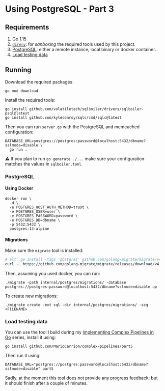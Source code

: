 # Using PostgreSQL - Part 3

## Requirements

1. Go 1.15
1. [`direnv`](https://mariocarrion.com/2020/11/20/golang-go-tool-direnv.html): for _sanboxing_ the required tools used by this project.
1. [PostgreSQL](#postgresql): either a remote instance, local binary or docker container.
1. [Load testing data](#load-testing-data)

## Running

Download the required packages:

```
go mod download
```

Install the required tools:

```
go install github.com/volatiletech/sqlboiler/drivers/sqlboiler-psql@latest
go install github.com/kyleconroy/sqlc/cmd/sqlc@latest
```

Then you can run `server.go` with the PostgreSQL and memcached configuration:

```
DATABASE_URL=postgres://postgres:password@localhost:5432/dbname?sslmode=disable \
  go run .
```

:warning: If you plan to run `go generate ./...` make sure your configuration matches the values in `sqlboiler.toml`.

### PostgreSQL

#### Using Docker

```
docker run \
  -d \
  -e POSTGRES_HOST_AUTH_METHOD=trust \
  -e POSTGRES_USER=user \
  -e POSTGRES_PASSWORD=password \
  -e POSTGRES_DB=dbname \
  -p 5432:5432 \
  postgres:13-alpine
```

#### Migrations

Make sure the `migrate` tool is installed:

```bash
# alt: go install -tags 'postgres' github.com/golang-migrate/migrate/v4/cmd/migrate@latest
curl -L https://github.com/golang-migrate/migrate/releases/download/v4.15.1/migrate.linux-amd64.tar.gz | tar xvz
```

Then, assuming you used docker, you can run:

```
./migrate -path internal/postgres/migrations/ -database postgres://postgres:password@localhost:5432/dbname?sslmode=disable up
```

To create new migrations:

```
./migrate create -ext sql -dir internal/postgres/migrations/ -seq <FILENAME>
```
### Load testing data

You can use the tool I build during my [Implementing Complex Pipelines in Go](https://mariocarrion.com/2020/08/27/go-implementing-complex-pipelines-part-5.html) series, install it using:

```
go install github.com/MarioCarrion/complex-pipelines/part5
```

Then run it using:

```
DATABASE_URL="postgres://postgres:password@localhost:5432/dbname?sslmode=disable" part5
```

Sadly, at the moment this tool does not provide any progress feedback; but it should finish after a couple of minutes.
